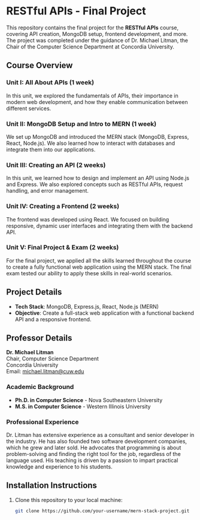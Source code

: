 # RESTful APIs - Final Project

This repository contains the final project for the **RESTful APIs** course, covering API creation, MongoDB setup, frontend development, and more. The project was completed under the guidance of Dr. Michael Litman, the Chair of the Computer Science Department at Concordia University.

## Course Overview

### Unit I: All About APIs (1 week)
In this unit, we explored the fundamentals of APIs, their importance in modern web development, and how they enable communication between different services.

### Unit II: MongoDB Setup and Intro to MERN (1 week)
We set up MongoDB and introduced the MERN stack (MongoDB, Express, React, Node.js). We also learned how to interact with databases and integrate them into our applications.

### Unit III: Creating an API (2 weeks)
In this unit, we learned how to design and implement an API using Node.js and Express. We also explored concepts such as RESTful APIs, request handling, and error management.

### Unit IV: Creating a Frontend (2 weeks)
The frontend was developed using React. We focused on building responsive, dynamic user interfaces and integrating them with the backend API.

### Unit V: Final Project & Exam (2 weeks)
For the final project, we applied all the skills learned throughout the course to create a fully functional web application using the MERN stack. The final exam tested our ability to apply these skills in real-world scenarios.

## Project Details

- **Tech Stack**: MongoDB, Express.js, React, Node.js (MERN)
- **Objective**: Create a full-stack web application with a functional backend API and a responsive frontend.

## Professor Details

**Dr. Michael Litman**  
Chair, Computer Science Department  
Concordia University  
Email: [michael.litman@cuw.edu](mailto:michael.litman@cuw.edu)

### Academic Background
- **Ph.D. in Computer Science** - Nova Southeastern University
- **M.S. in Computer Science** - Western Illinois University

### Professional Experience
Dr. Litman has extensive experience as a consultant and senior developer in the industry. He has also founded two software development companies, which he grew and later sold. He advocates that programming is about problem-solving and finding the right tool for the job, regardless of the language used. His teaching is driven by a passion to impart practical knowledge and experience to his students.

## Installation Instructions

1. Clone this repository to your local machine:
   ```bash
   git clone https://github.com/your-username/mern-stack-project.git
